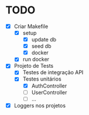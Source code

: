 # TODO

- [x] Criar Makefile
    - [x] setup
        - [x] update db
        - [x] seed db
        - [x] docker
    - [x] run docker
- [x] Projeto de Tests
    - [x] Testes de integração API
    - [x] Testes unitários
        - [x] AuthController
        - [ ] UserController
        - [ ] ...
- [x] Loggers nos projetos